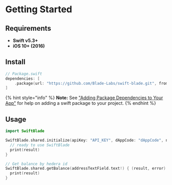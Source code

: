 # Getting Started

## Requirements

* **Swift v5.3+**
* **iOS 10+ (2016)**

## Install

```swift
// Package.swift
dependencies: [
    .package(url: "https://github.com/Blade-Labs/swift-blade.git", from: "0.6.15")
]
```

{% hint style="info" %}
**Note:** See ["Adding Package Dependencies to Your App"](https://developer.apple.com/documentation/swift\_packages/adding\_package\_dependencies\_to\_your\_app) for help on adding a swift package to your project.
{% endhint %}

## Usage

```swift
import SwiftBlade

SwiftBlade.shared.initialize(apiKey: "API_KEY", dAppCode: "dAppCode", network: .TESTNET) { (result, error) in
  // ready to use SwiftBlade
  print(result)
}

// Get balance by hedera id
SwiftBlade.shared.getBalance(addressTextField.text!) { (result, error) in
  print(result)
}
```
